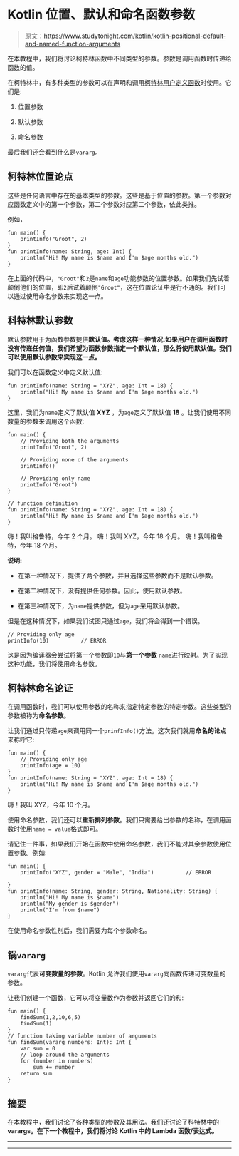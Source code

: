 # Kotlin 位置、默认和命名函数参数

> 原文：<https://www.studytonight.com/kotlin/kotlin-positional-default-and-named-function-arguments>

在本教程中，我们将讨论柯特林函数中不同类型的参数。参数是调用函数时传递给函数的值。

在柯特林中，有多种类型的参数可以在声明和调用[柯特林用户定义函数](https://www.studytonight.com/kotlin/kotlin-userdefined-functions)时使用。它们是:

1.  位置参数

2.  默认参数

3.  命名参数

最后我们还会看到什么是`vararg`。

## 柯特林位置论点

这些是任何语言中存在的基本类型的参数。这些是基于位置的参数。第一个参数对应函数定义中的第一个参数，第二个参数对应第二个参数，依此类推。

例如，

```
fun main() {
    printInfo("Groot", 2)
}
fun printInfo(name: String, age: Int) {
    println("Hi! My name is $name and I'm $age months old.")
}
```

在上面的代码中，`"Groot"`和`2`是`name`和`age`功能参数的位置参数。如果我们先试着颠倒他们的位置，即`2`后试着颠倒`"Groot"`，这在位置论证中是行不通的。我们可以通过使用命名参数来实现这一点。

## 科特林默认参数

默认参数用于为函数参数提供**默认值。考虑这样一种情况:如果用户在调用函数时没有传递任何值，我们希望为函数参数指定一个默认值，那么将使用默认值。我们可以使用默认参数来实现这一点。**

我们可以在函数定义中定义默认值:

```
fun printInfo(name: String = "XYZ", age: Int = 18) {
    println("Hi! My name is $name and I'm $age months old.")
}
```

这里，我们为`name`定义了默认值 **XYZ** ，为`age`定义了默认值 **18** 。让我们使用不同数量的参数来调用这个函数:

```
fun main() {
    // Providing both the arguments
    printInfo("Groot", 2)

    // Providing none of the arguments
    printInfo()

    // Providing only name
    printInfo("Groot")
}

// function definition
fun printInfo(name: String = "XYZ", age: Int = 18) {
    println("Hi! My name is $name and I'm $age months old.")
}
```

嗨！我叫格鲁特，今年 2 个月。
嗨！我叫 XYZ，今年 18 个月。
嗨！我叫格鲁特，今年 18 个月。

**说明:**

*   在第一种情况下，提供了两个参数，并且选择这些参数而不是默认参数。

*   在第二种情况下，没有提供任何参数。因此，使用默认参数。

*   在第三种情况下，为`name`提供参数，但为`age`采用默认参数。

但是在这种情况下，如果我们试图只通过`age`，我们将会得到一个错误。

```
// Providing only age
printInfo(10)          // ERROR
```

这是因为编译器会尝试将第一个参数即`10`与**第一个参数** `name`进行映射。为了实现这种功能，我们将使用命名参数。

## 柯特林命名论证

在调用函数时，我们可以使用参数的名称来指定特定参数的特定参数。这些类型的参数被称为**命名参数**。

让我们通过只传递`age`来调用同一个`prinfInfo()`方法。这次我们就用**命名的论点**来称呼它:

```
fun main() {
    // Providing only age
    printInfo(age = 10)         
}
fun printInfo(name: String = "XYZ", age: Int = 18) {
    println("Hi! My name is $name and I'm $age months old.")
}
```

嗨！我叫 XYZ，今年 10 个月。

使用命名参数，我们还可以**重新排列参数**。我们只需要给出参数的名称，在调用函数时使用`name = value`格式即可。

请记住一件事，如果我们开始在函数中使用命名参数，我们不能对其余参数使用位置参数。例如:

```
fun main() {
    printInfo("XYZ", gender = "Male", "India")          // ERROR

}
fun printInfo(name: String, gender: String, Nationality: String) {
    println("Hi! My name is $name")
    println("My gender is $gender")
    println("I'm from $name")
}
```

在使用命名参数性别后，我们需要为每个参数命名。

## 锅`vararg`

`vararg`代表**可变数量的参数**。Kotlin 允许我们使用`vararg`向函数传递可变数量的参数。

让我们创建一个函数，它可以将变量数作为参数并返回它们的和:

```
fun main() {
    findSum(1,2,10,6,5)
    findSum(1)
}
// function taking variable number of arguments
fun findSum(vararg numbers: Int): Int {
    var sum = 0
    // loop around the arguments
    for (number in numbers)
        sum += number
    return sum
}
```

## 摘要

在本教程中，我们讨论了各种类型的参数及其用法。我们还讨论了科特林中的 **varargs。在下一个教程中，我们将讨论 Kotlin 中的 Lambda 函数/表达式。**

* * *

* * *